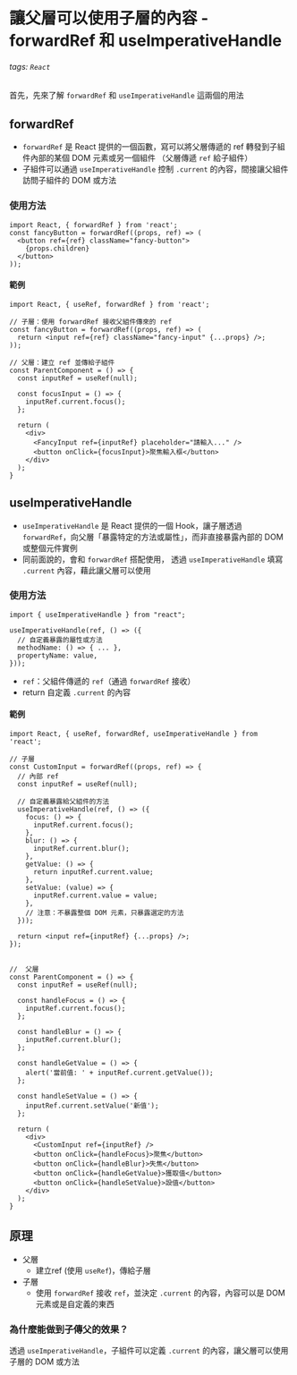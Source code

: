 # 讓父層可以使用子層的內容 - forwardRef 和 useImperativeHandle
###### tags: `React`

首先，先來了解 `forwardRef` 和 `useImperativeHandle` 這兩個的用法

## forwardRef
- `forwardRef` 是 React 提供的一個函數，寫可以將父層傳遞的 ref 轉發到子組件內部的某個 DOM 元素或另一個組件 （父層傳遞 `ref` 給子組件）
- 子組件可以通過 `useImperativeHandle` 控制 `.current` 的內容，間接讓父組件訪問子組件的 DOM 或方法

### 使用方法

```jsx=
import React, { forwardRef } from 'react';
const fancyButton = forwardRef((props, ref) => (
  <button ref={ref} className="fancy-button">
    {props.children}
  </button>
));
```
#### 範例
```jsx=
import React, { useRef, forwardRef } from 'react';

// 子層：使用 forwardRef 接收父組件傳來的 ref
const fancyButton = forwardRef((props, ref) => (
  return <input ref={ref} className="fancy-input" {...props} />;
));

// 父層：建立 ref 並傳給子組件
const ParentComponent = () => {
  const inputRef = useRef(null);
  
  const focusInput = () => {
    inputRef.current.focus();
  };
  
  return (
    <div>
      <FancyInput ref={inputRef} placeholder="請輸入..." />
      <button onClick={focusInput}>聚焦輸入框</button>
    </div>
  );
}
```

## useImperativeHandle
- `useImperativeHandle` 是 React 提供的一個 Hook，讓子層透過 `forwardRef`，向父層「暴露特定的方法或屬性」，而非直接暴露內部的 DOM 或整個元件實例
- 同前面說的，會和 `forwardRef` 搭配使用， 透過 `useImperativeHandle` 填寫 `.current` 內容，藉此讓父層可以使用

### 使用方法
```jsx=
import { useImperativeHandle } from "react";

useImperativeHandle(ref, () => ({
  // 自定義暴露的屬性或方法
  methodName: () => { ... },
  propertyName: value,
}));
```
- `ref`：父組件傳遞的 `ref`（通過 `forwardRef` 接收）
- return 自定義 `.current` 的內容

#### 範例
```jsx=
import React, { useRef, forwardRef, useImperativeHandle } from 'react';

// 子層
const CustomInput = forwardRef((props, ref) => {
  // 內部 ref
  const inputRef = useRef(null);
  
  // 自定義暴露給父組件的方法
  useImperativeHandle(ref, () => ({
    focus: () => {
      inputRef.current.focus();
    },
    blur: () => {
      inputRef.current.blur();
    },
    getValue: () => {
      return inputRef.current.value;
    },
    setValue: (value) => {
      inputRef.current.value = value;
    },
    // 注意：不暴露整個 DOM 元素，只暴露選定的方法
  }));
  
  return <input ref={inputRef} {...props} />;
});


//  父層
const ParentComponent = () => {
  const inputRef = useRef(null);
  
  const handleFocus = () => {
    inputRef.current.focus();
  };
  
  const handleBlur = () => {
    inputRef.current.blur();
  };
  
  const handleGetValue = () => {
    alert('當前值: ' + inputRef.current.getValue());
  };
  
  const handleSetValue = () => {
    inputRef.current.setValue('新值');
  };
  
  return (
    <div>
      <CustomInput ref={inputRef} />
      <button onClick={handleFocus}>聚焦</button>
      <button onClick={handleBlur}>失焦</button>
      <button onClick={handleGetValue}>獲取值</button>
      <button onClick={handleSetValue}>設值</button>
    </div>
  );
}
```

## 原理
- 父層
  - 建立ref (使用 `useRef`)，傳給子層
- 子層
  - 使用 `forwardRef` 接收 `ref`，並決定 `.current` 的內容，內容可以是 DOM 元素或是自定義的東西

### 為什麼能做到子傳父的效果？
透過 `useImperativeHandle`，子組件可以定義 `.current` 的內容，讓父層可以使用子層的 DOM 或方法